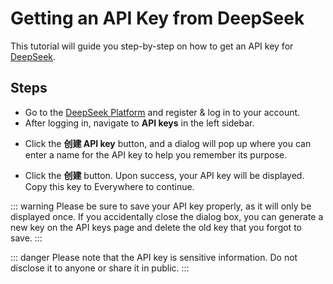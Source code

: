 <script lang="ts" setup>
  import HorizontalCenterImg from "/.vitepress/components/Common/HorizontalCenterImg.vue";
</script>

# Getting an API Key from DeepSeek

This tutorial will guide you step-by-step on how to get an API key for [DeepSeek](https://www.deepseek.com).

## Steps

  - Go to the [DeepSeek Platform](https://platform.deepseek.com/) and register & log in to your account.
  - After logging in, navigate to **API keys** in the left sidebar.

<HorizontalCenterImg
    src="/model-provider/deepseek/platform-api-keys.webp" 
    alt="API keys page"
  />

  - Click the **创建 API key** button, and a dialog will pop up where you can enter a name for the API key to help you remember its purpose.

<HorizontalCenterImg
    src="/model-provider/deepseek/platform-create-api-key.webp"
    alt="Create API key"
    width="400px"
  />

  - Click the **创建** button. Upon success, your API key will be displayed. Copy this key to Everywhere to continue.

<HorizontalCenterImg
    src="/model-provider/deepseek/platform-generate-api-key.webp"
    alt="Generate API key"
    width="400px"
  />

::: warning
Please be sure to save your API key properly, as it will only be displayed once. If you accidentally close the dialog box, you can generate a new key on the API keys page and delete the old key that you forgot to save.
:::

::: danger
Please note that the API key is sensitive information. Do not disclose it to anyone or share it in public.
:::